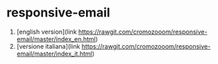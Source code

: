 # responsive-email

1. [english version](link https://rawgit.com/cromozooom/responsive-email/master/index_en.html)
2. [versione italiana](link https://rawgit.com/cromozooom/responsive-email/master/index_it.html)

